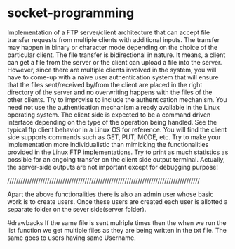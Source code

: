 # socket-programming

Implementation of a FTP server/client architecture that can accept file transfer requests from multiple clients with additional inputs. The transfer may happen in binary or character mode depending on the choice of the particular client. The file transfer is bidirectional in nature. It means, a client can get a file from the server or the client can upload a file into the server. However, since there are multiple clients involved in the system, you will have to come-up with a naïve user authentication system that will ensure that the files sent/received by/from the client are placed in the right directory of the server and no overwriting happens with the files of the other clients. Try to improvise to include the authentication mechanism. You need not use the authentication mechanism already available in the Linux operating system. The client side is expected to be a command driven interface depending on the type of the operation being handled. See the typical ftp client behavior in a Linux OS for reference. You will find the client side supports commands such as GET, PUT, MODE, etc. Try to make your implementation more individualistic than mimicking the functionalities provided in the Linux FTP implementations. Try to print as much statistics as possible for an ongoing transfer on the client side output terminal. Actually, the server-side outputs are not important except for debugging purpose!

///////////////////////////////////////////////////////////////////////////////////////

Apart the above functionalities there is also an admin user whose basic work is to create users.
Once these users are created each user is allotted a separate folder on the sever side(server folder).

#drawbacks
If the same file is sent mulriple times then the when we run the list function we get multiple files as they are being written in the txt file.
The same goes to users having same Username.
